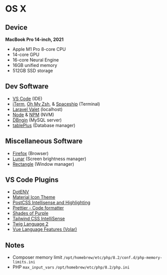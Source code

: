 # OS X

## Device

**MacBook Pro 14-inch, 2021**

- Apple M1 Pro 8-core CPU
- 14-core GPU
- 16-core Neural Engine
- 16GB unified memory
- 512GB SSD storage

## Dev Software

- [VS Code](https://code.visualstudio.com) (IDE)
- [iTerm](https://iterm2.com/), [Oh My Zsh](https://ohmyz.sh), & [Spaceship](https://github.com/spaceship-prompt/spaceship-prompt) (Terminal)
- [Laravel Valet](https://laravel.com/docs/9.x/valet) (localhost)
- [Node](https://nodejs.org/en) & [NPM](https://www.npmjs.com) (NVM)
- [DBngin](https://dbngin.com) (MySQL server)
- [tablePlus](https://tableplus.com) (Database manager)

## Miscellaneous Software

- [Firefox](https://www.mozilla.org/en-GB/firefox/new/) (Browser)
- [Lunar](https://lunar.fyi) (Screen brightness manager)
- [Rectangle](https://rectangleapp.com) (Window manager)

## VS Code Plugins

- [DotENV](https://marketplace.visualstudio.com/items?itemName=mikestead.dotenv)
- [Material Icon Theme](https://marketplace.visualstudio.com/items?itemName=PKief.material-icon-theme)
- [PostCSS Intellisense and Highlighting](https://marketplace.visualstudio.com/items?itemName=vunguyentuan.vscode-postcss)
- [Prettier - Code formatter](https://marketplace.visualstudio.com/items?itemName=esbenp.prettier-vscode)
- [Shades of Purple](https://marketplace.visualstudio.com/items?itemName=ahmadawais.shades-of-purple)
- [Tailwind CSS IntelliSense](https://marketplace.visualstudio.com/items?itemName=bradlc.vscode-tailwindcss)
- [Twig Language 2](https://marketplace.visualstudio.com/items?itemName=mblode.twig-language-2)
- [Vue Language Features (Volar)](https://marketplace.visualstudio.com/items?itemName=Vue.volar)

## Notes

- Composer memory limit `/opt/homebrew/etc/php/8.2/conf.d/php-memory-limits.ini`
- PHP `max_input_vars` `/opt/homebrew/etc/php/8.2/php.ini`
